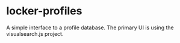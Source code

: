 locker-profiles
==========

A simple interface to a profile database. The primary UI is using the visualsearch.js project.





